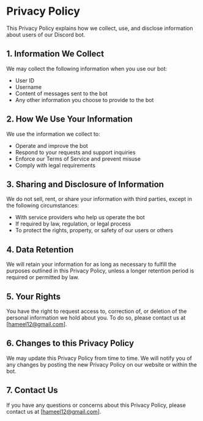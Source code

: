 # Privacy Policy


This Privacy Policy explains how we collect, use, and disclose information about users of our Discord bot.

## 1. Information We Collect
We may collect the following information when you use our bot:
- User ID
- Username
- Content of messages sent to the bot
- Any other information you choose to provide to the bot

## 2. How We Use Your Information
We use the information we collect to:
- Operate and improve the bot
- Respond to your requests and support inquiries
- Enforce our Terms of Service and prevent misuse
- Comply with legal requirements

## 3. Sharing and Disclosure of Information
We do not sell, rent, or share your information with third parties, except in the following circumstances:
- With service providers who help us operate the bot
- If required by law, regulation, or legal process
- To protect the rights, property, or safety of our users or others

## 4. Data Retention
We will retain your information for as long as necessary to fulfill the purposes outlined in this Privacy Policy, unless a longer retention period is required or permitted by law.

## 5. Your Rights
You have the right to request access to, correction of, or deletion of the personal information we hold about you. To do so, please contact us at [hameel12@gmail.com].

## 6. Changes to this Privacy Policy
We may update this Privacy Policy from time to time. We will notify you of any changes by posting the new Privacy Policy on our website or within the bot.

## 7. Contact Us
If you have any questions or concerns about this Privacy Policy, please contact us at [hameel12@gmail.com].
